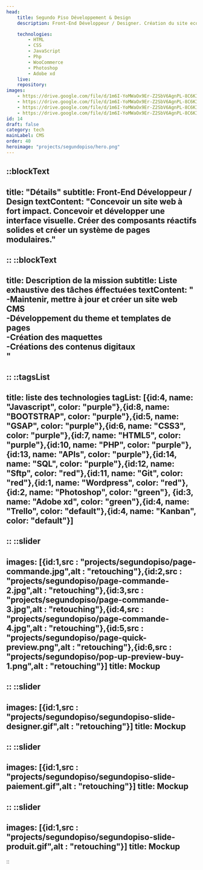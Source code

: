 ```yaml
---
head:
    title: Segundo Piso Développement & Design
    description: Front-End Développeur / Designer. Création du site ecommerce.

    technologies: 
        - HTML
        - CSS
        - JavaScript
        - Php
        - WooCommerce
        - Photoshop
        - Adobe xd
    live: 
    repository: 
images:
    - https://drive.google.com/file/d/1m6I-YoMWaOx9Er-Z2SbV6AgnPL-8C6KI/view?usp=sharing
    - https://drive.google.com/file/d/1m6I-YoMWaOx9Er-Z2SbV6AgnPL-8C6KI/view?usp=sharing
    - https://drive.google.com/file/d/1m6I-YoMWaOx9Er-Z2SbV6AgnPL-8C6KI/view?usp=sharing
    - https://drive.google.com/file/d/1m6I-YoMWaOx9Er-Z2SbV6AgnPL-8C6KI/view?usp=sharing
id: 14
draft: false
category: tech
mainLabel: CMS
order: 40
heroimage: "projects/segundopiso/hero.png"
---
```

::blockText
---
title: "Détails"
subtitle: Front-End Développeur / Design 
textContent: "Concevoir un site web à fort impact. Concevoir et développer une interface visuelle. Créer des composants réactifs solides et créer un système de pages modulaires."
---
::
::blockText
---
title: Description de la mission
subtitle: Liste exhaustive des tâches éffectuées
textContent: "
-Maintenir, mettre à jour et créer un site web CMS<br/>
-Développement du theme et templates de pages<br/>
-Création des maquettes<br/>
-Créations des contenus digitaux<br/>"
---
::
::tagsList
---
title: liste des technologies
tagList: [{id:4, name: "Javascript", color: "purple"},{id:8, name: "BOOTSTRAP", color: "purple"},{id:5, name: "GSAP", color: "purple"},{id:6, name: "CSS3", color: "purple"},{id:7, name: "HTML5", color: "purple"},{id:10, name: "PHP", color: "purple"},{id:13, name: "APIs", color: "purple"},{id:14, name: "SQL", color: "purple"},{id:12, name: "Sftp", color: "red"},{id:11, name: "Git", color: "red"},{id:1, name: "Wordpress", color: "red"},{id:2, name: "Photoshop", color: "green"}, {id:3, name: "Adobe xd", color: "green"},{id:4, name: "Trello", color: "default"},{id:4, name: "Kanban", color: "default"}]
---
::
::slider
---
images: [{id:1,src : "projects/segundopiso/page-commande.jpg",alt : "retouching"},{id:2,src : "projects/segundopiso/page-commande-2.jpg",alt : "retouching"},{id:3,src : "projects/segundopiso/page-commande-3.jpg",alt : "retouching"},{id:4,src : "projects/segundopiso/page-commande-4.jpg",alt : "retouching"},{id:5,src : "projects/segundopiso/page-quick-preview.png",alt : "retouching"},{id:6,src : "projects/segundopiso/pop-up-preview-buy-1.png",alt : "retouching"}]
title: Mockup
---
::
::slider
---
images: [{id:1,src : "projects/segundopiso/segundopiso-slide-designer.gif",alt : "retouching"}]
title: Mockup
---
::
::slider
---
images: [{id:1,src : "projects/segundopiso/segundopiso-slide-paiement.gif",alt : "retouching"}]
title: Mockup
---
::
::slider
---
images: [{id:1,src : "projects/segundopiso/segundopiso-slide-produit.gif",alt : "retouching"}]
title: Mockup
---
::





